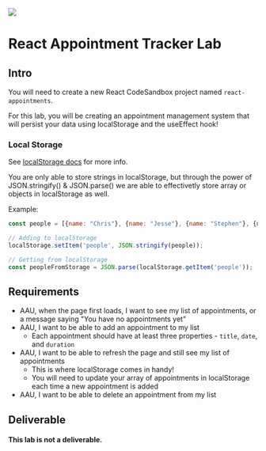 <img src="https://i.imgur.com/u8uvaan.jpg">

# React Appointment Tracker Lab

## Intro

You will need to create a new React CodeSandbox project named `react-appointments`.

For this lab, you will be creating an appointment management system that will persist your data using localStorage and the useEffect hook!

### Local Storage

See [localStorage docs](https://developer.mozilla.org/en-US/docs/Web/API/Window/localStorage) for more info.

You are only able to store strings in localStorage, but through the power of JSON.stringify() & JSON.parse() we are able to effectivetly store array or objects in localStorage as well.

Example:

```js
const people = [{name: "Chris"}, {name: "Jesse"}, {name: "Stephen"}, {name: "Drew"}]

// Adding to localStorage
localStorage.setItem('people', JSON.stringify(people));

// Getting from localStorage
const peopleFromStorage = JSON.parse(localStorage.getItem('people'));
```

## Requirements

  - AAU, when the page first loads, I want to see my list of appointments, or a message saying "You have no appointments yet"
  - AAU, I want to be able to add an appointment to my list
    - Each appointment should have at least three properties - `title`, `date`, and `duration`
  - AAU, I want to be able to refresh the page and still see my list of appointments
    - This is where localStorage comes in handy!
    - You will need to update your array of appointments in localStorage each time a new appointment is added
  - AAU, I want to be able to delete an appointment from my list


## Deliverable

#### This lab is not a deliverable.
